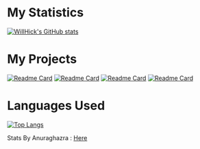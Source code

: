 # My Statistics 
[![WillHick's GitHub stats](https://github-readme-stats.vercel.app/api?username=WillHick&theme=graywhite&show_icons=true&hide_border=false)](https://github.com/WillHick)

# My Projects
[![Readme Card](https://github-readme-stats.vercel.app/api/pin/?username=WillHick&theme=graywhite&show_icons=true&hide_border=false&repo=SysWatch)](https://github.com/WillHick/SysWatch) [![Readme Card](https://github-readme-stats.vercel.app/api/pin/?username=WillHick&theme=graywhite&show_icons&hide_border=false&repo=SimplBattery)](https://github.com/WillHick/SimplBattery)
[![Readme Card](https://github-readme-stats.vercel.app/api/pin/?username=WillHick&theme=graywhite&show_icons=true&hide_border=false&repo=SysWatch-LiveFeed)](https://github.com/WillHick/SysWatch-LiveFeed) [![Readme Card](https://github-readme-stats.vercel.app/api/pin/?username=WillHick&theme=graywhite&show_icons=true&hide_border=false&repo=iCopied)](https://github.com/WillHick/iCopied)

# Languages Used  
[![Top Langs](https://github-readme-stats.vercel.app/api/top-langs/?username=WillHick&theme=graywhite&show_icons&layout=compact)](https://github.com/WillHick)

<p align="left">Stats By Anuraghazra : <a href=https://github.com/anuraghazra/github-readme-stats>Here</a>
